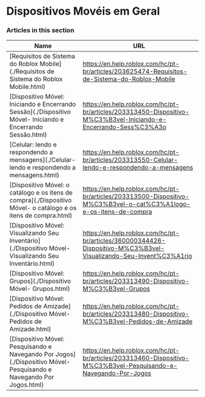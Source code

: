 # Dispositivos Movéis em Geral   
### Articles in this section
Name|URL
-|-
[Requisitos de Sistema do Roblox Mobile](./Requisitos de Sistema do Roblox Mobile.html) |https://en.help.roblox.com/hc/pt-br/articles/203625474-Requisitos-de-Sistema-do-Roblox-Mobile
[Dispositivo Móvel: Iniciando e Encerrando Sessão](./Dispositivo Móvel- Iniciando e Encerrando Sessão.html) |https://en.help.roblox.com/hc/pt-br/articles/203313450-Dispositivo-M%C3%B3vel-Iniciando-e-Encerrando-Sess%C3%A3o
[Celular: lendo e respondendo a mensagens](./Celular- lendo e respondendo a mensagens.html) |https://en.help.roblox.com/hc/pt-br/articles/203313550-Celular-lendo-e-respondendo-a-mensagens
[Dispositivo Móvel: o catálogo e os itens de compra](./Dispositivo Móvel- o catálogo e os itens de compra.html) |https://en.help.roblox.com/hc/pt-br/articles/203313500-Dispositivo-M%C3%B3vel-o-cat%C3%A1logo-e-os-itens-de-compra
[Dispositivo Móvel: Visualizando Seu Inventário](./Dispositivo Móvel- Visualizando Seu Inventário.html) |https://en.help.roblox.com/hc/pt-br/articles/360000344426-Dispositivo-M%C3%B3vel-Visualizando-Seu-Invent%C3%A1rio
[Dispositivo Móvel: Grupos](./Dispositivo Móvel- Grupos.html) |https://en.help.roblox.com/hc/pt-br/articles/203313490-Dispositivo-M%C3%B3vel-Grupos
[Dispositivo Móvel: Pedidos de Amizade](./Dispositivo Móvel- Pedidos de Amizade.html) |https://en.help.roblox.com/hc/pt-br/articles/203313480-Dispositivo-M%C3%B3vel-Pedidos-de-Amizade
[Dispositivo Móvel: Pesquisando e Navegando Por Jogos](./Dispositivo Móvel- Pesquisando e Navegando Por Jogos.html) |https://en.help.roblox.com/hc/pt-br/articles/203313460-Dispositivo-M%C3%B3vel-Pesquisando-e-Navegando-Por-Jogos